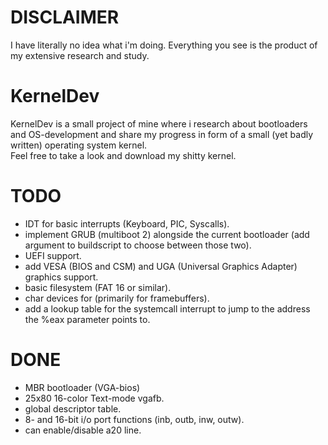 # DISCLAIMER
I have literally no idea what i'm doing. Everything you see is the product of my extensive research and study.

# KernelDev
KernelDev is a small project of mine where i research about bootloaders and OS-development and share my progress in form of a small (yet badly written) operating system kernel.<br>
Feel free to take a look and download my shitty kernel.


# TODO
- IDT for basic interrupts (Keyboard, PIC, Syscalls).
- implement GRUB (multiboot 2) alongside the current bootloader (add argument to buildscript to choose between those two).
- UEFI support.
- add VESA (BIOS and CSM) and UGA (Universal Graphics Adapter) graphics support.
- basic filesystem (FAT 16 or similar).
- char devices for (primarily for framebuffers).
- add a lookup table for the systemcall interrupt to jump to the address the %eax parameter points to.

# DONE
- MBR bootloader (VGA-bios)
- 25x80 16-color Text-mode vgafb.
- global descriptor table.
- 8- and 16-bit i/o port functions (inb, outb, inw, outw).
- can enable/disable a20 line.
